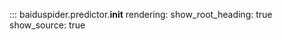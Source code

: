 ::: baiduspider.predictor.__init__
    rendering:
      show_root_heading: true
      show_source: true